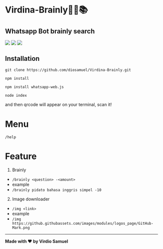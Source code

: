# Virdina-Brainly👩‍💻📚
## Whatsapp Bot brainly search

![](https://img.shields.io/github/issues/diosamuel/Virdina-Brainly)
![](https://img.shields.io/github/stars/diosamuel/Virdina-Brainly)
![](https://img.shields.io/github/forks/diosamuel/Virdina-Brainly)

## Installation 
`git clone https://github.com/diosamuel/Virdina-Brainly.git`

`npm install`

`npm install whatsapp-web.js`

`node index`

and then qrcode will appear on your terminal, scan it!

# Menu
`/help`

# Feature

1. Brainly
  
  * `/brainly <question> -<amount>`
  * example
  * `/brainly pidato bahasa inggris simpel -10`

2. Image downloader
  
  * `/img <link>`
  * example
  * `/img https://github.githubassets.com/images/modules/logos_page/GitHub-Mark.png`

----
  
**Made with ❤️ by Virdio Samuel**
